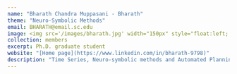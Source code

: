 ```yaml
---
name: "Bharath Chandra Muppasani - Bharath" 
theme: "Neuro-Symbolic Methods"
email: BHARATH@email.sc.edu
image: <img src='/images/bharath.jpg' width="150px" style="float:left; margin:0px 10px 0px 0px;">
collection: members
excerpt: Ph.D. graduate student
website: "[Home page](https://www.linkedin.com/in/bharath-9798)"
description: "Time Series, Neuro-symbolic methods and Automated Planning"  
---
```

